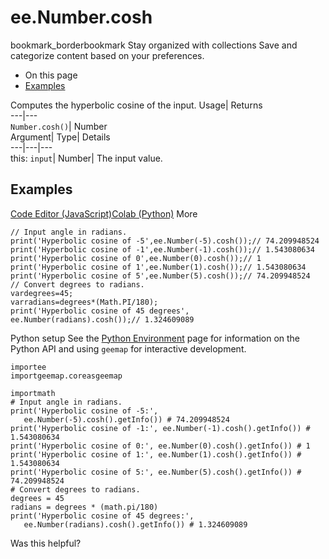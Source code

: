 
#  ee.Number.cosh 
bookmark_borderbookmark Stay organized with collections  Save and categorize content based on your preferences.
  * On this page
  * [Examples](https://developers.google.com/earth-engine/apidocs/ee-number-cosh#examples)


Computes the hyperbolic cosine of the input. 
Usage| Returns  
---|---  
`Number.cosh()`| Number  
Argument| Type| Details  
---|---|---  
this: `input`| Number| The input value.  
## Examples
[Code Editor (JavaScript)](https://developers.google.com/earth-engine/apidocs/ee-number-cosh#code-editor-javascript-sample)[Colab (Python)](https://developers.google.com/earth-engine/apidocs/ee-number-cosh#colab-python-sample) More
```
// Input angle in radians.
print('Hyperbolic cosine of -5',ee.Number(-5).cosh());// 74.209948524
print('Hyperbolic cosine of -1',ee.Number(-1).cosh());// 1.543080634
print('Hyperbolic cosine of 0',ee.Number(0).cosh());// 1
print('Hyperbolic cosine of 1',ee.Number(1).cosh());// 1.543080634
print('Hyperbolic cosine of 5',ee.Number(5).cosh());// 74.209948524
// Convert degrees to radians.
vardegrees=45;
varradians=degrees*(Math.PI/180);
print('Hyperbolic cosine of 45 degrees',
ee.Number(radians).cosh());// 1.324609089
```
Python setup
See the [ Python Environment](https://developers.google.com/earth-engine/guides/python_install) page for information on the Python API and using `geemap` for interactive development.
```
importee
importgeemap.coreasgeemap
```
```
importmath
# Input angle in radians.
print('Hyperbolic cosine of -5:',
   ee.Number(-5).cosh().getInfo()) # 74.209948524
print('Hyperbolic cosine of -1:', ee.Number(-1).cosh().getInfo()) # 1.543080634
print('Hyperbolic cosine of 0:', ee.Number(0).cosh().getInfo()) # 1
print('Hyperbolic cosine of 1:', ee.Number(1).cosh().getInfo()) # 1.543080634
print('Hyperbolic cosine of 5:', ee.Number(5).cosh().getInfo()) # 74.209948524
# Convert degrees to radians.
degrees = 45
radians = degrees * (math.pi/180)
print('Hyperbolic cosine of 45 degrees:',
   ee.Number(radians).cosh().getInfo()) # 1.324609089
```

Was this helpful?
